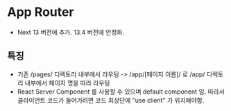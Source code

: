 # App Router

- Next 13 버전에 추가. 13.4 버전에 안정화.

## 특징

- 기존 /pages/ 디렉토리 내부에서 라우팅 -> /app/[페이지 이름]/ 로 /app/ 디렉토리 내부에서 페이지 명을 따라 라우팅
- React Server Component 를 사용할 수 있으며 default component 임. 따라서 클라이언트 코드가 들어가려면 코드 최상단에 "use client" 가 위치해야함.
